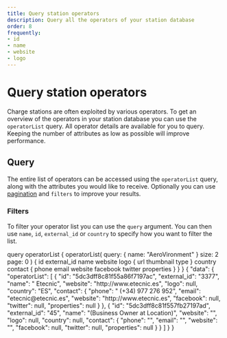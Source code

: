 ```yaml
---
title: Query station operators
description: Query all the operators of your station database
order: 8
frequently:
- id
- name
- website
- logo
---
```


# Query station operators
Charge stations are often exploited by various operators. To get an overview of the operators in your station database you can use the `operatorList` query. All operator details are available for you to query. Keeping the number of attributes as low as possible will improve performance.

<api-reference-actions url="https://playground.chargetrip.com/?page=stationListAll"></api-reference-actions>

## Query
The entire list of operators can be accessed using the `operatorList` query, along with the attributes you would like to receive. Optionally you can use [pagination](/API-Reference/API/pagination) and `filters` to improve your results.

### Filters
To filter your operator list you can use the `query` argument. You can then use `name`, `id`, `external_id` or `country` to specify how you want to filter the list.

<schema name="operatorList" :frequent="frequently"></schema>

<response error="operatorList"></response>

<playground>
<code-block lang="graphql" type="query">					
query operatorList {
  operatorList(
    query: { name: "AeroVironment" }
    size: 2
    page: 0
  ) {
    id
    external_id
    name
    website
    logo {
      url
      thumbnail
      type
    }
    country
    contact {
      phone
      email
      website
      facebook
      twitter
      properties
    }
  }
}
</code-block>
<code-block lang="json" type="response">
{
  "data": {
    "operatorList": [
      {
        "id": "5dc3dff8c81f55a86f7197ac",
        "external_id": "3377",
        "name": " Etecnic",
        "website": "http://www.etecnic.es",
        "logo": null,
        "country": "ES",
        "contact": {
          "phone": " (+34) 977 276 952",
          "email": "etecnic@etecnic.es",
          "website": "http://www.etecnic.es",
          "facebook": null,
          "twitter": null,
          "properties": null
        }
      },
      {
        "id": "5dc3dff8c81f557fb27197ad",
        "external_id": "45",
        "name": "(Business Owner at Location)",
        "website": "",
        "logo": null,
        "country": null,
        "contact": {
          "phone": "",
          "email": "",
          "website": "",
          "facebook": null,
          "twitter": null,
          "properties": null
        }
      }
    ]
  }
}
</code-block>
</playground>
